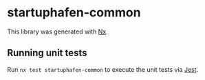 # startuphafen-common

This library was generated with [Nx](https://nx.dev).

## Running unit tests

Run `nx test startuphafen-common` to execute the unit tests via [Jest](https://jestjs.io).
